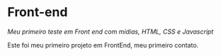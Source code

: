 # Front-end
*Meu primeiro teste em Front end com mídias, HTML, CSS e Javascript*


Este foi meu primeiro projeto em FrontEnd, meu primeiro contato.
